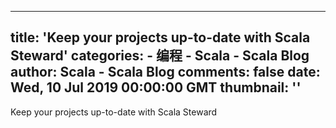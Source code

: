 
---
title: 'Keep your projects up-to-date with Scala Steward'
categories: 
    - 编程
    - Scala - Scala Blog
author: Scala - Scala Blog
comments: false
date: Wed, 10 Jul 2019 00:00:00 GMT
thumbnail: ''
---

<div>   
Keep your projects up-to-date with Scala Steward  
</div>
            